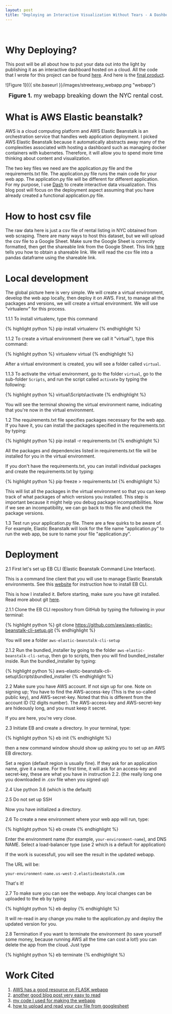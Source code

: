 ```yaml
---
layout: post
title: "Deploying an Interactive Visualization Without Tears - A Dashboard on Amazon Web Services"
---
```


<br>

# Why Deploying?

This post will be all about how to put your data out into the light by publishing it as an interactive dashboard hosted on a cloud. All the code that I wrote for this project can be found [here](https://github.com/VincentK1991/Streeteasy_dashboard_aws). And here is the [final product](http://streeteasy-dashboard-aws-dev.us-west-2.elasticbeanstalk.com/).

![Figure 1]({{ site.baseurl }}/images/streeteasy_webapp.png "webapp")
<p align="center">
    <font size="4"><b>Figure 1.</b> my webapp breaking down the NYC rental cost.</font>
</p>

# What is AWS Elastic beanstalk?

AWS is a cloud computing platform and AWS Elastic Beanstalk is an orchestration service that handles web application deployment. I picked AWS Elastic Beanstalk because it automatically abstracts away many of the complexities associated with hosting a dashboard such as managing docker containers with kubernetes. Therefore, it will allow you to spend more time thinking about content and visualization. 

The two key files we need are the application.py file and the requirements.txt file. The application.py file runs the main code for your web app. The application.py file will be different for different application. For my purpose, I use [Dash](https://dash.plotly.com/introduction) to create interactive data visualization. This blog post will focus on the deployment aspect assuming that you have already created a functional application.py file.


# How to host csv file

The raw data here is just a csv file of rental listing in NYC obtained from web scraping. There are many ways to host this dataset, but we will upload the csv file to a Google Sheet. Make sure the Google Sheet is correctly formatted, then get the shareable link from the Google Sheet. This link [here](https://www.megalytic.com/knowledge/using-google-sheets-to-host-editable-csv-files) tells you how to obtain a shareable link. We will read the csv file into a pandas dataframe using the shareable link. 

# Local development

The global picture here is very simple. We will create a virtual environment, develop the web app locally, then deploy it on AWS.
First, to manage all the packages and versions, we will create a virtual environment. We will use "virtualenv" for this process.

1.1.1 To install virtualenv, type this command 

{% highlight python %}
pip install virtualenv 
{% endhighlight %}

1.1.2 To create a virtual environment (here we call it "virtual"), type this command:

{% highlight python %}
virtualenv virtual
{% endhighlight %}

After a virtual environment is created, you will see a folder called ```virtual```.

1.1.3 To activate the virtual environment, go to the folder ```virtual```, go to the sub-folder ```Scripts```, and run the script called ```activate``` by typing the following:

{% highlight python %}
virtual\Scripts\activate
{% endhighlight %}

You will see the terminal showing the virtual environment name, indicating that you're now in the virtual environment.

1.2 The requirements.txt file specifies packages necessary for the web app. If you have it, you can install the packages specified in the requirements.txt by typing:

{% highlight python %}
pip install -r requirements.txt
{% endhighlight %}

All the packages and dependencies listed in requirements.txt file will be installed for you in the virtual environment.

If you don't have the requirements.txt, you can install individual packages and create the requirements.txt by typing: 

{% highlight python %}
pip freeze > requirements.txt
{% endhighlight %}

This will list all the packages in the virtual environment so that you can keep track of what packages of which versions you installed. This step is important because it might help you debug package incompatibilities. Now if we see an incompatibility, we can go back to this file and check the package versions.

1.3 Test run your application.py file. There are a few quirks to be aware of. For example, Elastic Beanstalk will look for the file name "application.py" to run the web app, be sure to name your file "application.py".


# Deployment

2.1 First let's set up EB CLI (Elastic Beanstalk Command Line Interface). 

This is a command line client that you will use to manage Elastic Beanstalk environments. See this [website](https://docs.aws.amazon.com/elasticbeanstalk/latest/dg/eb-cli3-install.html) for instruction how to install EB CLI. 

This is how I installed it. Before starting, make sure you have git installed. Read more about git [here](https://en.wikipedia.org/wiki/Git).

2.1.1 Clone the EB CLI repository from GitHub by typing the following in your terminal:

{% highlight python %}
 git clone https://github.com/aws/aws-elastic-beanstalk-cli-setup.git
{% endhighlight %}

You will see a folder ```aws-elastic-beanstalk-cli-setup```

 2.1.2 Run the bundled_installer by going to the folder ```aws-elastic-beanstalk-cli-setup```, then go to scripts, then you will find bundled_installer inside. Run the bundled_installer by typing:
 
{% highlight python %}
aws-elastic-beanstalk-cli-setup\Scripts\bundled_installer
{% endhighlight %}

2.2 Make sure you have AWS account. If not sign up for one. Note on signing up; You have to find the AWS-access-key (This is the so-called public key), and AWS-secret-key. Noted that this is different from the account ID (12 digits number). The AWS-access-key and AWS-secret-key are hideously long, and you must keep it secret.

If you are here, you're very close.

2.3 Initiate EB and create a directory. In your terminal, type:

{% highlight python %}
eb init
{% endhighlight %}

then a new command window should show up asking you to set up an AWS EB directory.

Set a region (default region is usually fine). If they ask for an application name, give it a name. For the first time, it will ask for an access-key and secret-key, these are what you have in instruction 2.2. (the really long one you downloaded in .csv file when you signed up)

2.4 Use python 3.6 (which is the default)

2.5 Do not set up SSH

Now you have initialized a directory.

2.6 To create a new environment where your web app will run, type:

{% highlight python %}
eb create
{% endhighlight %}

Enter the environment name (for example, ```your-environment-name```), and DNS NAME. Select a load-balancer type (use 2 which is a default for application)

If the work is sucessfull, you will see the result in the updated webapp.

The URL will be:

```your-environment-name.us-west-2.elasticbeakstalk.com```

That's it!

2.7 To make sure you can see the webapp. Any local changes can be uploaded to the eb by typing

{% highlight python %}
eb deploy
{% endhighlight %}

It will re-read in any change you make to the application.py and deploy the updated version for you. 

2.8 Termination
if you want to terminate the environment (to save yourself some money, because running AWS all the time can cost a lot!) you can delete the app from the cloud. Just type

{% highlight python %}
eb terminate 
{% endhighlight %}


# Work Cited
1. [AWS has a good resource on FLASK webapp](https://docs.aws.amazon.com/elasticbeanstalk/latest/dg/create-deploy-python-flask.html)
2. [another good blog post very easy to read](https://medium.com/@korniichuk/dash-on-aws-44a0f50a030a)
3. [my code I used for making the webapp](https://github.com/VincentK1991/Streeteasy_dashboard_aws)
4. [how to upload and read your csv file from googlesheet](https://www.megalytic.com/knowledge/using-google-sheets-to-host-editable-csv-files)
